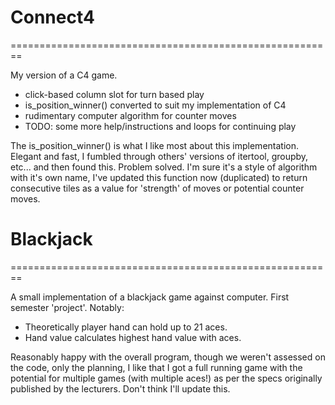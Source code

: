 # Connect4
========================================================

My version of a C4 game. 

- click-based column slot for turn based play
- is_position_winner() converted to suit my implementation of C4
- rudimentary computer algorithm for counter moves
- TODO: some more help/instructions and loops for continuing play 

The is_position_winner() is what I like most about this implementation. Elegant and fast, I fumbled through others' versions 
of itertool, groupby, etc... and then found this. Problem solved. I'm sure it's a style of algorithm with it's own name, I've updated this function now (duplicated) to return consecutive tiles as a value for 'strength' of moves or potential counter moves. 

# Blackjack
========================================================

A small implementation of a blackjack game against computer. First semester 'project'. 
Notably:
- Theoretically player hand can hold up to 21 aces. 
- Hand value calculates highest hand value with aces.

Reasonably happy with the overall program, though we weren't assessed on the code, only the planning, I like that I got a full running game with the potential for multiple games (with multiple aces!) as per the specs originally published by the lecturers.
Don't think I'll update this.
